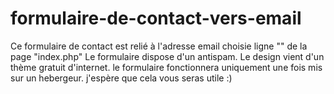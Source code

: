 # formulaire-de-contact-vers-email

Ce formulaire de contact est relié à l'adresse email choisie ligne "" de la page "index.php"
Le formulaire dispose d'un antispam.
Le design vient d'un thème gratuit d'internet.
le formulaire fonctionnera uniquement une fois mis sur un hebergeur.
j'espère que cela vous seras utile :) 
